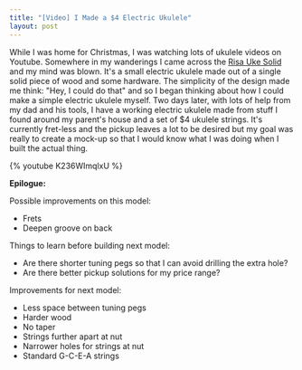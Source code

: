 ```yaml
---
title: "[Video] I Made a $4 Electric Ukulele"
layout: post
---
```


While I was home for Christmas, I was watching lots of ukulele videos on Youtube. Somewhere in my wanderings I came across the <a href="http://www.youtube.com/watch?v=NuqQWon71do">Risa Uke Solid</a> and my mind was blown. It's a small electric ukulele made out of a single solid piece of wood and some hardware. The simplicity of the design made me think: "Hey, I could do that" and so I began thinking about how I could make a simple electric ukulele myself. Two days later, with lots of help from my dad and his tools, I have a working electric ukulele made from stuff I found around my parent's house and a set of $4 ukulele strings. It's currently fret-less and the pickup leaves a lot to be desired but my goal was really to create a mock-up so that I would know what I was doing when I built the actual thing.

{% youtube K236WImqlxU %}

<span id="more-746"></span>

<strong>Epilogue:</strong>

Possible improvements on this model:
<ul>
	<li>Frets</li>
	<li>Deepen groove on back</li>
</ul>
Things to learn before building next model:
<ul>
	<li>Are there shorter tuning pegs so that I can avoid drilling the extra hole?</li>
	<li>Are there better pickup solutions for my price range?</li>
</ul>
Improvements for next model:
<ul>
	<li>Less space between tuning pegs</li>
	<li>Harder wood</li>
	<li>No taper</li>
	<li>Strings further apart at nut</li>
	<li>Narrower holes for strings at nut</li>
	<li>Standard G-C-E-A strings</li>
</ul>
